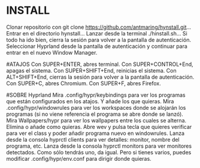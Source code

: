 # INSTALL
Clonar repositorio con git clone https://github.com/antmaring/hynstall.git...
Entrar en el directorio hynstall... 
Lanzar desde la terminal ./hinstall.sh...
Si todo ha ido bien, cierra la sesión para volver a la pantalla de autenticación.
Seleccionar Hyprland desde la pantalla de autenticación y continuar para entrar en el nuevo Window Manager.

#ATAJOS
Con SUPER+ENTER, abres terminal.
Con SUPER+CONTROL+End, apagas el sistema.
Con SUPER+SHIFT+End, reinicias el sistema.
Con ALT+SHIFT+End, cierras la sesión para volver a la pantalla de autenticación.
Con SUPER+C, abres Chromium.
Con SUPER+F, abres Firefox.

#SOBRE Hyprland
Mira .config/hypr/keybindings para ver los programas que están configurados en los atajos. Y añade los que quieras.
Mira .config/hypr/windowrules para ver los workspaces donde se alojarán los programas (si no viene referencia el programa se abre donde se lanzó).
Mira Wallpapers/hypr para ver los wallpapers entre los cuales se alterna. Elimina o añade como quieras.
Abre wev y pulsa tecla que quieres verificar para ver el class y poder añadir programa nuevo en windowrules.
Lanza desde la consola hyprctl clients para ver detalles: monitor, nombre del programa, etc.
Lanza desde la consola hyprctl monitors para ver monitores detectados. Como sólo tendrás uno, da igual. Pero si tienes varios, puedes modificar .config/hypr/env.conf para dirigir donde quieras.
